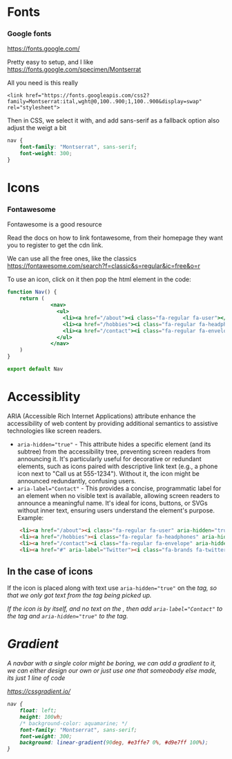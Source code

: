 # Fonts

### Google fonts
https://fonts.google.com/

Pretty easy to setup, and I like https://fonts.google.com/specimen/Montserrat

All you need is this really
```
<link href="https://fonts.googleapis.com/css2?family=Montserrat:ital,wght@0,100..900;1,100..900&display=swap" rel="stylesheet">
```

Then in CSS, we select it with, and add sans-serif as a fallback option
also adjust the weigt a bit
```css
nav {
    font-family: "Montserrat", sans-serif;
    font-weight: 300;
}
```

# Icons

### Fontawesome

Fontawesome is a good resource

Read the docs on how to link fontawesome, from their homepage they want you to register to get the cdn link.

We can use all the free ones, like the classics https://fontawesome.com/search?f=classic&s=regular&ic=free&o=r

To use an icon, click on it then pop the html element in the code:

```jsx
function Nav() {
    return (
              <nav>
                <ul>
                  <li><a href="/about"><i class="fa-regular fa-user"></i> About</a></li>
                  <li><a href="/hobbies"><i class="fa-regular fa-headphones"></i> Hobbies</a></li>
                  <li><a href="/contact"><i class="fa-regular fa-envelope"></i> Contact</a></li>
                </ul>
              </nav>
    )
}

export default Nav
```

# Accessiblity
ARIA (Accessible Rich Internet Applications) attribute enhance the accessibility of web content by providing additional semantics to assistive technologies like screen readers.

- `aria-hidden="true"` - This attribute hides a specific element (and its subtree) from the accessibility tree, preventing screen readers from announcing it. It's particularly useful for decorative or redundant elements, such as icons paired with descriptive link text (e.g., a phone icon next to "Call us at 555-1234"). Without it, the icon might be announced redundantly, confusing users.
- `aria-label="Contact"` - This provides a concise, programmatic label for an element when no visible text is available, allowing screen readers to announce a meaningful name. It's ideal for icons, buttons, or SVGs without inner text, ensuring users understand the element's purpose.
Example:

```html
    <li><a href="/about"><i class="fa-regular fa-user" aria-hidden="true"></i> About</a></li>
    <li><a href="/hobbies"><i class="fa-regular fa-headphones" aria-hidden="true"></i> Hobbies</a></li>
    <li><a href="/contact"><i class="fa-regular fa-envelope" aria-hidden="true"></i> Contact</a></li>
    <li><a href="#" aria-label="Twitter"><i class="fa-brands fa-twitter" aria-hidden="true" ></i></a></li>
```

## In the case of icons
If the icon is placed along with text use `aria-hidden="true"` on the <i> tag, so that we only got text from the <a> tag being picked up.

If the icon is by itself, and no text on the <a>, then add `aria-label="Contact"` to the <a> tag and `aria-hidden="true"` to the <i> tag.

# Gradient
A navbar with a single color might be boring, we can add a gradient to it, we can either design our own or just use one that someobody else made, its just 1 line of code

https://cssgradient.io/

```css
nav {
    float: left;
    height: 100vh;
    /* background-color: aquamarine; */
    font-family: "Montserrat", sans-serif;
    font-weight: 300;
    background: linear-gradient(90deg, #e3ffe7 0%, #d9e7ff 100%);
}
```